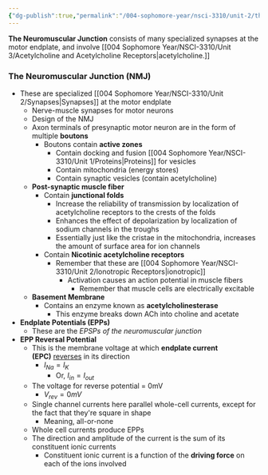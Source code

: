 ```yaml
---
{"dg-publish":true,"permalink":"/004-sophomore-year/nsci-3310/unit-2/the-neuromuscular-junction/"}
---
```


**The Neuromuscular Junction** consists of many specialized synapses at the motor endplate, and involve [[004 Sophomore Year/NSCI-3310/Unit 3/Acetylcholine and Acetylcholine Receptors\|acetylcholine.]]

### The Neuromuscular Junction (NMJ)
- These are specialized [[004 Sophomore Year/NSCI-3310/Unit 2/Synapses\|Synapses]] at the motor endplate
	- Nerve-muscle synapses for motor neurons
	- Design of the NMJ
	- Axon terminals of presynaptic motor neuron are in the form of multiple **boutons**
		- Boutons contain **active zones**
			- Contain docking and fusion [[004 Sophomore Year/NSCI-3310/Unit 1/Proteins\|Proteins]] for vesicles
			- Contain mitochondria (energy stores)
			- Contain synaptic vesicles (contain acetylcholine)
	- **Post-synaptic muscle fiber**
		- Contain **junctional folds**
			- Increase the reliability of transmission by localization of acetylcholine receptors to the crests of the folds
			- Enhances the effect of depolarization by localization of sodium channels in the troughs
			- Essentially just like the cristae in the mitochondria, increases the amount of surface area for ion channels
		- Contain **Nicotinic acetylcholine receptors**
			- Remember that these are [[004 Sophomore Year/NSCI-3310/Unit 2/Ionotropic Receptors\|ionotropic]]
				- Activation causes an action potential in muscle fibers
					- Remember that muscle cells are electrically excitable
	- **Basement Membrane**
		- Contains an enzyme known as **acetylcholinesterase**
			- This enzyme breaks down ACh into choline and acetate
- **Endplate Potentials (EPPs)**
	- These are the *EPSPs of the neuromuscular junction*
- **EPP Reversal Potential**
	- This is the membrane voltage at which **endplate current (EPC)** <u>reverses</u> in its direction
		- $I_{Na} = I_{K}$
			- Or, $I_{in} = I_{out}$
	- The voltage for reverse potential = 0mV
		- $V_{rev} = 0mV$
	- Single channel currents here parallel whole-cell currents, except for the fact that they're square in shape
		- Meaning, all-or-none
	- Whole cell currents produce EPPs
	- The direction and amplitude of the current is the sum of its constituent ionic currents
		- Constituent ionic current is a function of the **driving force** on each of the ions involved